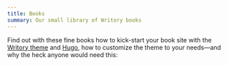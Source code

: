 ```yaml
---
title: Books
summary: Our small library of Writory books
---
```


Find out with these fine books how to kick-start your book site with the [Writory theme](https://github.com/MichaelSchmidle/writory-hugo-theme/) and [Hugo](https://gohugo.io/), how to customize the theme to your needs—and why the heck anyone would need this:
